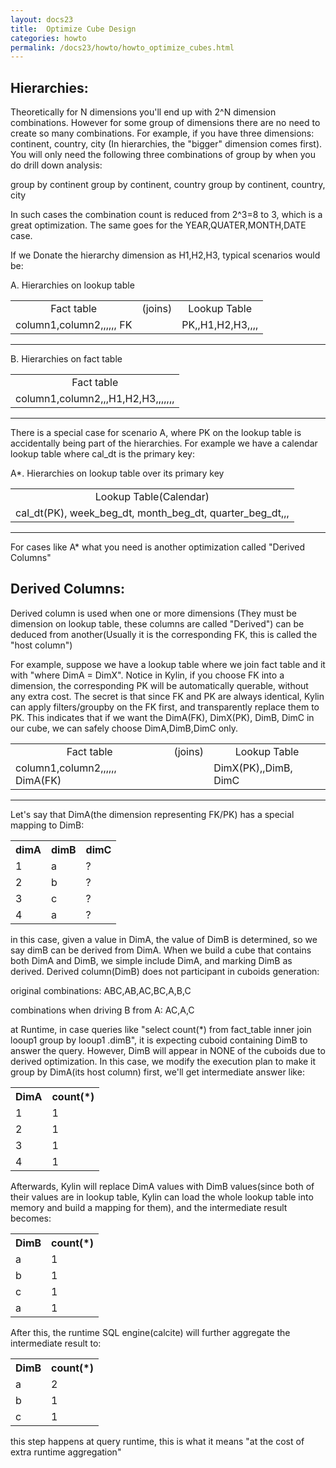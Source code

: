 ```yaml
---
layout: docs23
title:  Optimize Cube Design
categories: howto
permalink: /docs23/howto/howto_optimize_cubes.html
---
```


## Hierarchies:

Theoretically for N dimensions you'll end up with 2^N dimension combinations. However for some group of dimensions there are no need to create so many combinations. For example, if you have three dimensions: continent, country, city (In hierarchies, the "bigger" dimension comes first). You will only need the following three combinations of group by when you do drill down analysis:

group by continent
group by continent, country
group by continent, country, city

In such cases the combination count is reduced from 2^3=8 to 3, which is a great optimization. The same goes for the YEAR,QUATER,MONTH,DATE case.

If we Donate the hierarchy dimension as H1,H2,H3, typical scenarios would be:


A. Hierarchies on lookup table


<table>
  <tr>
    <td align="center">Fact table</td>
    <td align="center">(joins)</td>
    <td align="center">Lookup Table</td>
  </tr>
  <tr>
    <td>column1,column2,,,,,, FK</td>
    <td></td>
    <td>PK,,H1,H2,H3,,,,</td>
  </tr>
</table>

---

B. Hierarchies on fact table


<table>
  <tr>
    <td align="center">Fact table</td>
  </tr>
  <tr>
    <td>column1,column2,,,H1,H2,H3,,,,,,, </td>
  </tr>
</table>

---


There is a special case for scenario A, where PK on the lookup table is accidentally being part of the hierarchies. For example we have a calendar lookup table where cal_dt is the primary key:

A*. Hierarchies on lookup table over its primary key


<table>
  <tr>
    <td align="center">Lookup Table(Calendar)</td>
  </tr>
  <tr>
    <td>cal_dt(PK), week_beg_dt, month_beg_dt, quarter_beg_dt,,,</td>
  </tr>
</table>

---


For cases like A* what you need is another optimization called "Derived Columns"

## Derived Columns:

Derived column is used when one or more dimensions (They must be dimension on lookup table, these columns are called "Derived") can be deduced from another(Usually it is the corresponding FK, this is called the "host column")

For example, suppose we have a lookup table where we join fact table and it with "where DimA = DimX". Notice in Kylin, if you choose FK into a dimension, the corresponding PK will be automatically querable, without any extra cost. The secret is that since FK and PK are always identical, Kylin can apply filters/groupby on the FK first, and transparently replace them to PK.  This indicates that if we want the DimA(FK), DimX(PK), DimB, DimC in our cube, we can safely choose DimA,DimB,DimC only.

<table>
  <tr>
    <td align="center">Fact table</td>
    <td align="center">(joins)</td>
    <td align="center">Lookup Table</td>
  </tr>
  <tr>
    <td>column1,column2,,,,,, DimA(FK) </td>
    <td></td>
    <td>DimX(PK),,DimB, DimC</td>
  </tr>
</table>

---


Let's say that DimA(the dimension representing FK/PK) has a special mapping to DimB:


<table>
  <tr>
    <th>dimA</th>
    <th>dimB</th>
    <th>dimC</th>
  </tr>
  <tr>
    <td>1</td>
    <td>a</td>
    <td>?</td>
  </tr>
  <tr>
    <td>2</td>
    <td>b</td>
    <td>?</td>
  </tr>
  <tr>
    <td>3</td>
    <td>c</td>
    <td>?</td>
  </tr>
  <tr>
    <td>4</td>
    <td>a</td>
    <td>?</td>
  </tr>
</table>


in this case, given a value in DimA, the value of DimB is determined, so we say dimB can be derived from DimA. When we build a cube that contains both DimA and DimB, we simple include DimA, and marking DimB as derived. Derived column(DimB) does not participant in cuboids generation:

original combinations:
ABC,AB,AC,BC,A,B,C

combinations when driving B from A:
AC,A,C

at Runtime, in case queries like "select count(*) from fact_table inner join looup1 group by looup1 .dimB", it is expecting cuboid containing DimB to answer the query. However, DimB will appear in NONE of the cuboids due to derived optimization. In this case, we modify the execution plan to make it group by  DimA(its host column) first, we'll get intermediate answer like:


<table>
  <tr>
    <th>DimA</th>
    <th>count(*)</th>
  </tr>
  <tr>
    <td>1</td>
    <td>1</td>
  </tr>
  <tr>
    <td>2</td>
    <td>1</td>
  </tr>
  <tr>
    <td>3</td>
    <td>1</td>
  </tr>
  <tr>
    <td>4</td>
    <td>1</td>
  </tr>
</table>


Afterwards, Kylin will replace DimA values with DimB values(since both of their values are in lookup table, Kylin can load the whole lookup table into memory and build a mapping for them), and the intermediate result becomes:


<table>
  <tr>
    <th>DimB</th>
    <th>count(*)</th>
  </tr>
  <tr>
    <td>a</td>
    <td>1</td>
  </tr>
  <tr>
    <td>b</td>
    <td>1</td>
  </tr>
  <tr>
    <td>c</td>
    <td>1</td>
  </tr>
  <tr>
    <td>a</td>
    <td>1</td>
  </tr>
</table>


After this, the runtime SQL engine(calcite) will further aggregate the intermediate result to:


<table>
  <tr>
    <th>DimB</th>
    <th>count(*)</th>
  </tr>
  <tr>
    <td>a</td>
    <td>2</td>
  </tr>
  <tr>
    <td>b</td>
    <td>1</td>
  </tr>
  <tr>
    <td>c</td>
    <td>1</td>
  </tr>
</table>


this step happens at query runtime, this is what it means "at the cost of extra runtime aggregation"
